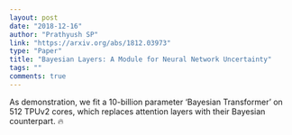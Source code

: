 ```yaml
---
layout: post
date: "2018-12-16"
author: "Prathyush SP"
link: "https://arxiv.org/abs/1812.03973"
type: "Paper"
title: "Bayesian Layers: A Module for Neural Network Uncertainty"
tags: ""
comments: true
---
```

As demonstration, we fit a 10-billion parameter ‘Bayesian Transformer’ on 512 TPUv2 cores, which replaces attention layers with their Bayesian counterpart. 🔥